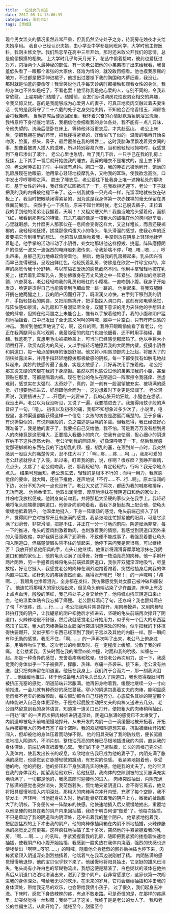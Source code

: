 ```yaml
---
title: 一位处女的自述
date: 2017-05-14 13:06:39
categories: 現代奇幻
tags: [草榴]
---
```

现今男女滥交的情况虽然非常严重，但我仍然坚守处子之身，待洞房花烛夜才交给夫婿享用。
我自小已经认识夫婿，由小学至中学都是同班同学，大学时他主修医科，我则主修文学。我们热恋早在高中三年开始，那时还未敢公开我们的恋情，总是偷偷摸摸的相聚。
上大学时几乎每天月光下，花丛中偷着接吻，彼此也爱抚过对方，包括两个人最神秘的部位，有一次老公把他的小弟弟掏了出来给我看，我含羞低头看了一眼那个嚣张的大家伙，怪难为情的，就没敢再细看。他也摸我尿尿的地方，不过都是把手伸进裙子，他提出过要褪下我的胸围和内裤细看，我没让。
那时就是怕羞的要命呀！我曾笑说他几乎每天诊病时都接触和观看女性的身体，我的身体也不外如是吧了，不看也罢！他坚称我是他心爱的人，与别不同的，令我非常欣慰。
上星期我们结婚了。结婚前，女友们诉说洞房花烛夜男女相交的异趣，令我又惊又忧。喜的是我能够成为心爱男人的妻子，可真正地灵肉交融过着夫妻生活﹔忧的是我将守了二十六载的处子之身交给夫婿，不知他会否怜香惜玉，洞房夜会将我撕碎。
当晚筵席后便返回家里，我怀着兴奋的心情默默落妆到浴室洗澡，我特意将下身彻底地清洁，我相信他会细看我的身体各处，我不能有一点儿异味，令他失望的。洗澡后便卧在床上，等待他沐浴更衣后，才共赴巫山。
老公上床后，便把我拥在他的怀里，把我搂得紧紧的，好像怕飞了似的。温暖的嘴唇开始亲吻我，脸蛋，额头，鼻子，最后覆盖在我的嘴唇上。这时我脑海里飘凂着男女间的事，想像着被男人插入的滋味，所以特别容易兴奋，当和他轻轻地拥吻时，我感觉到下身已渗出了液汁。
老公心里也急切，吻了我几下后，一只手己在我的乳房上抚揉，上下其手一番后就开始脱我的睡衣。我穿的睡衣不是裙式的，是上衣下裤的，老公解睡衣扣子时，手稍微有点抖。胸口一凉，我的睡衣己被他解开，饱满的乳房展现在他眼前，他用掌心轻轻地按摩乳头，又吻我的耳珠，使我欲念高涨，口中发出哼哼唧唧之声。
脱去了睡衣后，老公要往下扯我身上唯一遮掩私处的那块布，基于女性的衿持，我好像还试图抵抗了一下，在我欲拒还迎下，老公一下子就把我的我的内裤被他褪下来了。这一刻我就像一只光鸡一样，光溜溜地就被放在砧板上了。我当时把眼睛闭得紧紧的，因为这是我身体第一次赤裸裸的毫无保留在男性面前展示。
突然手心一下炙热，原来不知什麽时候，老公己脱去裤子，正拉着我的手到他的弟弟让我握着，天啊！！又粗又硬又热！我羞涩地抬头望着他，面额飞红，我看到那男性的特徵，兀头兀脑的像是一枝粗大的鼓棍在他的胯间挺举着，心里就瑕想，为什麽男人那家伙在一息间会变得这样大，又这样粗长，而且还硬梆梆的，我轻轻地抚摸，搓揉那像鸡蛋大小的龟头，龟头滑溜的感觉，使我心痒的泛着要把它含到咀里的想法。
他俯首从颈后吻着我，手掌则放在阴阜上轻轻地揉弄着耻毛，他手掌的活动带动了小阴唇，处女地那堪他这样撩拨、挑逗，阵阵磨擦阴户的快感一波又一波强烈的电麻般刺激传来，令我娇喘不停，「嗯…唔…嗯……」哼出声来，身躯己无力地瘫软倚傍着他。
稍后，他将我的乳房捧起来。乳头因兴奋而早己变得硬挺，呈现出鲜红色。他轻抚着乳房，彷佛是在欣赏一件珍宝似的，痒痒的感觉令我十分舒畅，与以前隔衣爱抚的感觉截然不同。他用手掌轻轻地按在乳房上，揉弄着乳荤和乳头，我彷佛置身在万丈风浪之中一阵紧张、酥麻似的痉挛轻颤，兴奋莫名，老公轻轻吻我的乳房和粉红的小樱桃，一直吻到小腹。我身子开始发烫，脸更是烫得自己也能感觉到毛细血管一跳一跳的。
他坐起来，将我双腿掰开搁在他两腿之上，我的阴户因而打开了，既湿润又凉快。右手则下移到我的阴户，手指轻搓我的阴唇，又把阴唇挑开，把手指探入洞口内，这刻有如电撀感觉，阵阵快感如泉涌，从乳房和下身漫延至全身，双腿下意识的用力夹住他的手想阻止他的肆虐，但搁在他两腿之上未能合上，惟有以手按着他的手，我的小腹和阴户猛烈地抽搐着，口中己发出了全无意义呵呵的叫喊，脑中一片空白，只有阵阵快感的冲击。
我听到他低声地说了句，啊，这样的啊。我睁开眼睛偷偷看了看老公，他正在我两腿间认真地观察，我最隐密的的肛门也被他细看，还不时用手碰碰，翻翻。我羞死了，真想用毛巾被把脸盖上，可当时已经感觉那麽热了。他以手将大小阴唇打开，欣赏肉洞内的风光，又以手指轻巧地撩弄我的大阴唇内壁，抚摸小阴唇和阴道口，每一触点酸麻麻的很是舒服。他又将小阴唇顶部向上扯起，将胀大了的阴核扯露出来，并用手指轻轻地撩拨那极敏感的阴核，每一下都使我有如触电地战抖起来，美妙的快感传遍了全身，实是太敏感了，只好再次用手按着他。
老公把那又烫又硬的肉棍在我的下身摩擦。虽然以前也感受过他的弟弟顶我的小腹，甚至顶贴在那里，可都是隔着内裤。现在老公的龟头在阴道口一阵摩擦令我骚痒、空虚难耐，感觉实在太强烈、太奇妙了，真的，那一刻有一股渴望被充实、被填满的感觉、好想要他插进去，好想跟他合而为一，这边想着时下身更是湿润了。
老公轻声说，我要插进去了……开苞的一刻要来了，我的心脏开始狂跳，小腿也在绷紧，我没出声。老公以为我没听见，又说了一遍，我要插进去了。我羞得用蚊子般的声音应了一句，「嗯」。
初夜以及初夜的痛，我都不知想象过多少次了。小说里，电视里，各种渠道都能获得这样一个信息：女孩的初夜是甜蜜而痛楚的。至于多痛，有说撕裂似的，有说刺痛般的，总之描述是巨痛的多些。但我觉得，我已经做好心理准备了，我是他的妻子了，我要把自己交给他，我不怕。可是我万万没有想到男人的肉棒竟是这麽粗大，正要插入我细小的肉穴，使我有点怯弱，担心细小的阴道容纳不下这件庞然大物。
老公听到我的回应后，好像深呼吸了一下，然后我就感觉那硬梆梆的东西在我的下边胡乱的顶、撞，胡乱的塞，在顶到某一点时，我突然感到一股巨大的痛楚传来，忍不住大叫了：「啊…疼……疼……呵…」，我那可爱的老公赶紧就停止了入侵，趴过来，盯着我的脸，说，疼啊？很疼麽？我睁开眼睛，点点头，太疼了！老公就吻我，说，那我轻轻的，肯定轻轻的，行吗？我无奈地点点头。
结果可想而知，老公想进去，轻轻的是根本不行的﹔而稍一用力，我就感觉疼的要命，就大叫，还往下推他，连声地说「不行……不…行…啊」。原本湿润的下边，水分不知为何一点也没有了。老公大又试了两次，都因为我的喊疼和排斥，无功而返。
他怜香惜玉。他取出润滑膏，厚厚地涂抹在我阴道口和他的家伙上，并吩咐我放松便成。他附身向前吻我，并将那粗大坚硬的家伙交在我手上。我轻轻地将龟头前端移到阴道口，他俯身向前吻着我，着我下身挺起向上配合他，使龟头缓缓地抵着阴户。
他温柔地挺入，下身一阵暖热的感觉，龟头前端己挤入了阴户，觉得阴户立时被撑开且有胀满的感觉，我紧张地连忙抓紧他的阳具，可是它涂满了润滑膏，非常滑溜，把握不住，并正在一分一寸地向前闯。阴道胀满非常，每一下的推进，龟头的菱肉刺激着嫩肉，也刺激着我的情慾，我感觉到阴道口因外来的入侵而收缩，幸好我俩已涂满了润滑膏，不致便不能成事了。我强忍着要让龟头闯入阴道口，但痛楚使眉头禁不住的皱起来，他停下来问我是否很痛，可以继续否？
我放开抓紧他阳具的手，点头让他继续。他重新将润滑膏厚厚地涂抹在我阴道口和他的家伙上，他的龟头沾满了润滑膏，好像一枝油亮亮的肉棒。他一手掰开两片阴唇，另一手握着肉棒将龟头前端抵着阴道口，我张开双腿深深地吸气，尽量放松，好让它挺入，我感觉老公的肉棒在洞外边蹭着蹭着，突然他抽身后向我的体内直冲进来。如针刺般的疼痛骤然而至。痛得张开嘴巴「呀！」的一声喊叫；「疼啊…」，我眼角也渗着泪光，全身都在发抖，我彷佛感觉到处女膜己被冲破和撕裂了。
他连忙将那粗大的家伙抽出来，但见龟头前端沾染了少许血迹，床单上有沾上点点血污，殷殷的落红，我己将处子之身交给他了。他将纸巾挤压阴道口来止血，他的温柔体贴令我忘掉了痛楚。
老公颤抖着问了句，还疼吗？我也颤抖着应了句「不很疼，还……行……」老公把我两片阴唇撑开，用肉棒撩弄，又用肉棒轻轻拍打我的阴户，让我綳紧的阴户松弛后才插进去，坚硬的龟头前端再次撑开了阴道口，火辣辣地很不舒服，然后我就感觉老公开始用力，似乎有一个巨大的东西猛然顶了进来，粗大的肉棒撕裂处女膜强行突进阴道深处的时候，似乎把我的下体撑得快要爆开，又似乎那个东西已经顶到了我的子宫以及其他的内脏一样。那一瞬间有种无助的感觉。我忍不住，「啊……」的一声再次叫了出来，老公马上俯身过来，用嘴唇吻住了我。这次老公的吻很及时，在一定程度上缓解、分散了我的疼痛。
老公搂紧我，舌头时而在我的嘴里四处冲撞，时而和我的吮吸、纠缠在一起。那是一种奇异的感觉，充啻着疼痛和眩晕。很快老公再次用力，这一下，我感觉我的身体似乎一下子被撕开，撑胀、热辣、疼痛一齐袭来。接下来，老公没有抽送，就只把肉棒留在阴道里。他压在我身上，我们终于合而为一，那一刻我流泪了……他缓缓地推进，终于他说最粗大的龟头已没入了阴道口，我也觉得腹肚间有被挤压充塞的感觉，阴道前端非常胀满。他再俯身吻着我，缓慢地继续一分一寸向前推进，一会儿就有种奇妙的感觉蔓延。窄小的阴道包裹着丈夫的肉棒，能明显感觉肉棒不老实的微微颤动，每次颤动都令自己舒适万分。心底莫名其妙的期望那个肉棒能进入自己身体更深些，于是抬起屁股主动把丈夫的肉棒又送进去几分。
老公自然留意到我的身体语言，知道第一道关口已打开，便把粗大的肉棒稍稍抽出，一用劲“嗤”
的一声再次把肉棒插进阴道深处，阴道口胀满的感觉已不太难受了，内阴道却被龟头前端缓慢地撑开，从未开发的内阴一点一滴缓慢地被开拓着，开拓后再被那粗大的肉棒充塞了每个空隙，我的双腿和阴道想夹紧，抗拒被继续开拓和闯入，但却被他的身体压着而动弹不得。
他的阳具突破了我的防线后，便长驱直进地插入阴道内，不消片刻，整枝油亮亮的肉棒已尽根地插进我的内阴，直达我的身体深处，前端彷佛直抵着我心窝。
我们的下身己紧贴着，长长的肉棒己完全插入我体内，使我发出长长的叹息，欢欣地宣告我已成为他的妻子了。内阴充满了胀满的感觉，也感觉到它脉搏轻微的跳动，有充实的快感。
我紧紧地抱着他，享受他的吻，他的拥抱，他的挤压和下身胀满充实的快感。他是我的丈夫了，他的宝贝在我的身体深处，期望我给他欢乐，给他抚慰。我肉体的空隙则被的宝贝胀满充实地填满了，一切都是他的，我愿意随时迎接他的进入。
肉棒突然抽出，内阴充满了胀满的感觉也突然消失，我茫然若失，慌忙地夹紧阴道口，舍不得它离去，他又将阳具缓慢地插入内阴深处，那粗大的肉棒再次冲开内壁，充塞了每个空隙，我不禁发出一声轻吟。当他挺身插入时，他的耻骨挤压着我的阴户上方，微微的扯动胀大了的阴核，下身便传来一阵酸麻的快感。他快速地插入后又缓慢地抽出，重覆地以他坚硬的阳具在我的阴户内来回抽插，我终于明白何谓“做爱”了。他每次抽插，不只是牵动了我的阴道和内阴深处，还冲击着我的整个阴户。
他紧紧地抱着我，把屁股猛烈的上下冲击我的阴户，他的肉棒像抽风箱在内阴不断地抽插，火辣辣胀满的感觉比之前更甚。这样疯狂地抽插了五十多次，突然他的手紧紧握着我的乳房，「啊……啊……」的吼叫，手紧紧握着我的乳房，随即把我紧紧的搂抱着快速地抽插，使我阴户和小腹开始抽搐，我感到一股炙热在我体内浇洒，强烈的快感也迫使牫癹出「啊啊…呀呀……」的叫喊，随着他全身猛烈的颤抖后抽插也停下来，肉棒紧紧顶入阴道深处剧烈抽搐着，他喘着气在我耳边说刚射了精。
内阴胀满的感觉慢慢地退却，他的宝贝似乎软下来了。他缓慢地将阳具抽出，它坚挺的雄风已消失，龟头尚有小许白色的浆糊物流出，我想这便是精液了，白色粥状的液体在他抽离后从阴道口泊泊地渗涌出来，滋润了整个阴户。我非常感激它，这家伙第一次闯进我的身体深处，带给我无尽的欢乐，在未来的岁月，它将会继续抽插和冲击我的身体深处，带给我无尽的欢乐，也会带给我俩小孩子。
过了很久，我们起身去冲洗。下床时，感觉下身热辣辣的疼，有点不敢走路。可是奇怪的是，在那样的疼痛里，却突然觉得一丝甜蜜：我终于过了这关，我终于是是老公的女人了。
我和老公的性福生活，从此开始了，缱绻至今，甜蜜至今